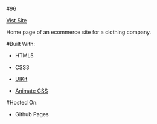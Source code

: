 #96

[Vist Site](https://wyatt-1996.github.io/96)

Home page of an ecommerce site for a clothing company.


#Built With:

- HTML5

- CSS3

- [UIKit](https://getuikit.com)

- [Animate CSS](https://daneden.github.io/animate.css/)

#Hosted On:

- Github Pages